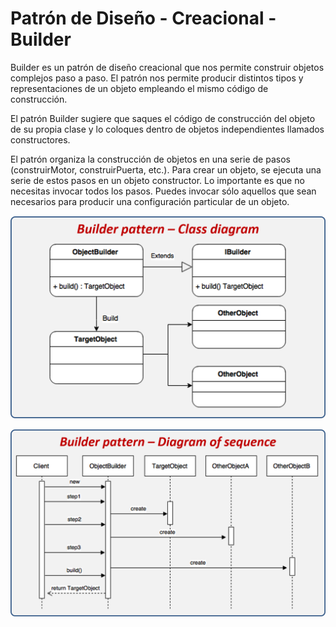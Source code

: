# Patrón de Diseño - Creacional - Builder

Builder es un patrón de diseño creacional que nos permite construir objetos complejos paso a paso. El patrón nos permite producir distintos tipos y representaciones de un objeto empleando el mismo código de construcción.

El patrón Builder sugiere que saques el código de construcción del objeto de su propia clase y lo coloques dentro de objetos independientes llamados constructores.

El patrón organiza la construcción de objetos en una serie de pasos (construirMotor, construirPuerta, etc.). Para crear un objeto, se ejecuta una serie de estos pasos en un objeto constructor. Lo importante es que no necesitas invocar todos los pasos. Puedes invocar sólo aquellos que sean necesarios para producir una configuración particular de un objeto.

![UML - Patron Builder](https://github.com/VictorHugoAguilar/DesignPattern-Creational-Builder/blob/master/img/builder-diagram.png?raw=true)

![Diagrama de Secuencia](https://github.com/VictorHugoAguilar/DesignPattern-Creational-Builder/blob/master/img/builder-sequence.png?raw=true)

